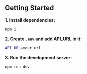 ## Getting Started

**1. Install dependencies:**
```bash
npm i
```

**2. Create `.env` and add API_URL in it:**
```bash
API_URL=your_url
```

**3. Run the development server:**
```bash
npm run dev
```
